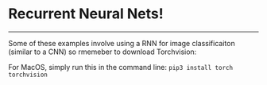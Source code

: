 # Recurrent Neural Nets! 

-----------
Some of these examples involve using a RNN for image classificaiton (similar to a CNN) so rmemeber to download Torchvision:

For MacOS, simply run this in the command line: `pip3 install torch torchvision`

